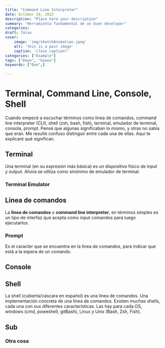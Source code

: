 ```yaml
---
title: "Command Line Interpreter"
date: October 28, 2022
description: "Place here your description"
summary: "Herramienta fundamental de un buen developer"
categories:
draft: false
cover:
    image: 'img/sketchAnimation.jpeg'
    alt: 'this is a post image'
    caption: 'close caption?'
categories: ["Example"]
tags: ["Down", "Goooo"]
keywords: ["One",]

---
```


# Terminal, Command Line, Console, Shell

Cuando empecé a escuchar términos como linea de comandos, command line interpreter (CLI), shell (zsh, bash, fish), terminal, emulador de terminal, consola, prompt. Pensé que algunas significaban lo mismo, y otras no sabía que eran. Me resultó confuso distinguir entre cada una de ellas. Aquí te explicaré qué significan.

## Terminal

Una terminal (en su expresión más básica) es un dispositivo físico de input y output. Ahora se utiliza como sinónimo de emulador de terminal.

### Terminal Emulator

## Linea de comandos

La **linea de comandos** o **command line interpreter**, en términos simples es un tipo de interfaz que acepta como input comandos para luego ejecutarlos.

### Prompt

Es el caracter que se encuentra en la linea de comandos, para indicar que está a la espera de un comando.

## Console



## Shell

La shell (cubierta/cáscara en español) es una linea de comandos. Una implementación concreta de una línea de comandos. Existen muchas shells, cada una con sus diferentes características. Las hay para cada OS, windows (cmd, poweshell, gitBash), Linux y Unix (Bash, Zsh, Fish).


<!-- Añadir imagen de un coco partido a la mitad, lo de adentro es el kernel, lo de afuera la shell. -->


## Sub

### Otra cosa

